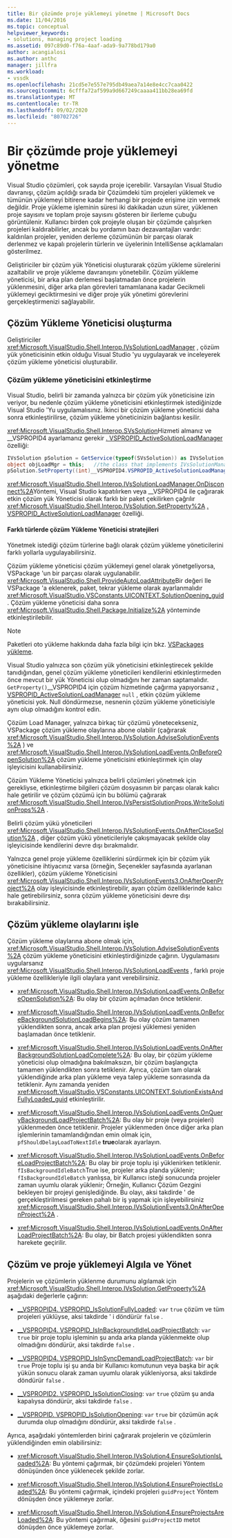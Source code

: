 ```yaml
---
title: Bir çözümde proje yüklemeyi yönetme | Microsoft Docs
ms.date: 11/04/2016
ms.topic: conceptual
helpviewer_keywords:
- solutions, managing project loading
ms.assetid: 097c89d0-f76a-4aaf-ada9-9a778bd179a0
author: acangialosi
ms.author: anthc
manager: jillfra
ms.workload:
- vssdk
ms.openlocfilehash: 21cd5e7e557e795db49aea7a14e8e4cc7caa0422
ms.sourcegitcommit: 6cfffa72af599a9d667249caaaa411bb28ea69fd
ms.translationtype: MT
ms.contentlocale: tr-TR
ms.lasthandoff: 09/02/2020
ms.locfileid: "80702726"
---
```

# <a name="manage-project-loading-in-a-solution"></a>Bir çözümde proje yüklemeyi yönetme
Visual Studio çözümleri, çok sayıda proje içerebilir. Varsayılan Visual Studio davranışı, çözüm açıldığı sırada bir Çözümdeki tüm projeleri yüklemek ve tümünün yüklemeyi bitirene kadar herhangi bir projede erişime izin vermek değildir. Proje yükleme işleminin süresi iki dakikadan uzun sürer, yüklenen proje sayısını ve toplam proje sayısını gösteren bir ilerleme çubuğu görüntülenir. Kullanıcı birden çok projeyle oluşan bir çözümde çalışırken projeleri kaldırabilirler, ancak bu yordamın bazı dezavantajları vardır: kaldırılan projeler, yeniden derleme çözümünün bir parçası olarak derlenmez ve kapalı projelerin türlerin ve üyelerinin IntelliSense açıklamaları gösterilmez.

 Geliştiriciler bir çözüm yük Yöneticisi oluşturarak çözüm yükleme sürelerini azaltabilir ve proje yükleme davranışını yönetebilir. Çözüm yükleme yöneticisi, bir arka plan derlemesi başlatmadan önce projelerin yüklenmesini, diğer arka plan görevleri tamamlanana kadar Gecikmeli yüklemeyi geciktirmesini ve diğer proje yük yönetimi görevlerini gerçekleştirmenizi sağlayabilir.

## <a name="create-a-solution-load-manager"></a>Çözüm Yükleme Yöneticisi oluşturma
 Geliştiriciler <xref:Microsoft.VisualStudio.Shell.Interop.IVsSolutionLoadManager> , çözüm yük yöneticisinin etkin olduğu Visual Studio 'yu uygulayarak ve inceleyerek çözüm yükleme yöneticisi oluşturabilir.

### <a name="activate-a-solution-load-manager"></a>Çözüm yükleme yöneticisini etkinleştirme
 Visual Studio, belirli bir zamanda yalnızca bir çözüm yük yöneticisine izin veriyor, bu nedenle çözüm yükleme yöneticisini etkinleştirmek istediğinizde Visual Studio 'Yu uygulamalısınız. İkinci bir çözüm yükleme yöneticisi daha sonra etkinleştirilirse, çözüm yükleme yöneticinizin bağlantısı kesilir.

 <xref:Microsoft.VisualStudio.Shell.Interop.SVsSolution>Hizmeti almanız ve __VSPROPID4 ayarlamanız gerekir [. VSPROPID_ActiveSolutionLoadManager](<xref:Microsoft.VisualStudio.Shell.Interop.__VSPROPID4.VSPROPID_ActiveSolutionLoadManager>) özelliği:

```csharp
IVsSolution pSolution = GetService(typeof(SVsSolution)) as IVsSolution;
object objLoadMgr = this;   //the class that implements IVsSolutionManager
pSolution.SetProperty((int)__VSPROPID4.VSPROPID_ActiveSolutionLoadManager, objLoadMgr);
```

 <xref:Microsoft.VisualStudio.Shell.Interop.IVsSolutionLoadManager.OnDisconnect%2A>Yöntemi, Visual Studio kapatılırken veya __VSPROPID4 ile çağırarak etkin çözüm yük Yöneticisi olarak farklı bir paket çekilirken çağrılır <xref:Microsoft.VisualStudio.Shell.Interop.IVsSolution.SetProperty%2A> [. VSPROPID_ActiveSolutionLoadManager](<xref:Microsoft.VisualStudio.Shell.Interop.__VSPROPID4.VSPROPID_ActiveSolutionLoadManager>) özelliği.

#### <a name="strategies-for-different-kinds-of-solution-load-manager"></a>Farklı türlerde çözüm Yükleme Yöneticisi stratejileri
 Yönetmek istediği çözüm türlerine bağlı olarak çözüm yükleme yöneticilerini farklı yollarla uygulayabilirsiniz.

 Çözüm yükleme yöneticisi çözüm yüklemeyi genel olarak yönetgeliyorsa, VSPackage 'un bir parçası olarak uygulanabilir. <xref:Microsoft.VisualStudio.Shell.ProvideAutoLoadAttribute>Bir değeri Ile VSPackage 'a eklenerek, paket, tekrar yükleme olarak ayarlanmalıdır <xref:Microsoft.VisualStudio.VSConstants.UICONTEXT.SolutionOpening_guid> . Çözüm yükleme yöneticisi daha sonra <xref:Microsoft.VisualStudio.Shell.Package.Initialize%2A> yönteminde etkinleştirilebilir.

> [!NOTE]
> Paketleri oto yükleme hakkında daha fazla bilgi için bkz. [VSPackages yükleme](../extensibility/loading-vspackages.md).

 Visual Studio yalnızca son çözüm yük yöneticisini etkinleştirecek şekilde tanıdığından, genel çözüm yükleme yöneticileri kendilerini etkinleştirmeden önce mevcut bir yük Yöneticisi olup olmadığını her zaman saptamalıdır. `GetProperty()`__VSPROPID4 için çözüm hizmetinde çağırma yapıyorsanız [. VSPROPID_ActiveSolutionLoadManager](<xref:Microsoft.VisualStudio.Shell.Interop.__VSPROPID4.VSPROPID_ActiveSolutionLoadManager>) `null` , etkin çözüm yükleme yöneticisi yok. Null döndürmezse, nesnenin çözüm yükleme yöneticisiyle aynı olup olmadığını kontrol edin.

 Çözüm Load Manager, yalnızca birkaç tür çözümü yönetecekseniz, VSPackage çözüm yükleme olaylarına abone olabilir (çağırarak <xref:Microsoft.VisualStudio.Shell.Interop.IVsSolution.AdviseSolutionEvents%2A> ) ve <xref:Microsoft.VisualStudio.Shell.Interop.IVsSolutionLoadEvents.OnBeforeOpenSolution%2A> çözüm yükleme yöneticisini etkinleştirmek için olay işleyicisini kullanabilirsiniz.

 Çözüm Yükleme Yöneticisi yalnızca belirli çözümleri yönetmek için gerekliyse, etkinleştirme bilgileri çözüm dosyasının bir parçası olarak kalıcı hale getirilir ve çözüm çözümü için bu bölümü çağırarak <xref:Microsoft.VisualStudio.Shell.Interop.IVsPersistSolutionProps.WriteSolutionProps%2A> .

 Belirli çözüm yükü yöneticileri <xref:Microsoft.VisualStudio.Shell.Interop.IVsSolutionEvents.OnAfterCloseSolution%2A> , diğer çözüm yükü yöneticileriyle çakışmayacak şekilde olay işleyicisinde kendilerini devre dışı bırakmalıdır.

 Yalnızca genel proje yükleme özelliklerini sürdürmek için bir çözüm yük yöneticisine ihtiyacınız varsa (örneğin, Seçenekler sayfasında ayarlanan özellikler), çözüm yükleme Yöneticisini <xref:Microsoft.VisualStudio.Shell.Interop.IVsSolutionEvents3.OnAfterOpenProject%2A> olay işleyicisinde etkinleştirebilir, ayarı çözüm özelliklerinde kalıcı hale getirebilirsiniz, sonra çözüm yükleme yöneticisini devre dışı bırakabilirsiniz.

## <a name="handle-solution-load-events"></a>Çözüm yükleme olaylarını işle
 Çözüm yükleme olaylarına abone olmak için, <xref:Microsoft.VisualStudio.Shell.Interop.IVsSolution.AdviseSolutionEvents%2A> çözüm yükleme yöneticisini etkinleştirdiğinizde çağırın. Uygulamasını uygularsanız <xref:Microsoft.VisualStudio.Shell.Interop.IVsSolutionLoadEvents> , farklı proje yükleme özellikleriyle ilgili olaylara yanıt verebilirsiniz.

- <xref:Microsoft.VisualStudio.Shell.Interop.IVsSolutionLoadEvents.OnBeforeOpenSolution%2A>: Bu olay bir çözüm açılmadan önce tetiklenir.

- <xref:Microsoft.VisualStudio.Shell.Interop.IVsSolutionLoadEvents.OnBeforeBackgroundSolutionLoadBegins%2A>: Bu olay çözüm tamamen yüklendikten sonra, ancak arka plan projesi yüklemesi yeniden başlamadan önce tetiklenir.

- <xref:Microsoft.VisualStudio.Shell.Interop.IVsSolutionLoadEvents.OnAfterBackgroundSolutionLoadComplete%2A>: Bu olay, bir çözüm yükleme yöneticisi olup olmadığına bakılmaksızın, bir çözüm başlangıçta tamamen yüklendikten sonra tetiklenir. Ayrıca, çözüm tam olarak yüklendiğinde arka plan yükleme veya talep yükleme sonrasında da tetiklenir. Aynı zamanda yeniden <xref:Microsoft.VisualStudio.VSConstants.UICONTEXT.SolutionExistsAndFullyLoaded_guid> etkinleştirilir.

- <xref:Microsoft.VisualStudio.Shell.Interop.IVsSolutionLoadEvents.OnQueryBackgroundLoadProjectBatch%2A>: Bu olay bir proje (veya projeleri) yüklenmeden önce tetiklenir. Projeler yüklenmeden önce diğer arka plan işlemlerinin tamamlandığından emin olmak için, `pfShouldDelayLoadToNextIdle` **true**olarak ayarlayın.

- <xref:Microsoft.VisualStudio.Shell.Interop.IVsSolutionLoadEvents.OnBeforeLoadProjectBatch%2A>: Bu olay bir proje toplu işi yüklenirken tetiklenir. `fIsBackgroundIdleBatch`True ise, projeler arka planda yüklenir; `fIsBackgroundIdleBatch` yanlışsa, bir Kullanıcı isteği sonucunda projeler zaman uyumlu olarak yüklenir; Örneğin, Kullanıcı Çözüm Gezgini bekleyen bir projeyi genişlediğinde. Bu olayı, aksi takdirde ' de gerçekleştirilmesi gereken pahalı bir iş yapmak için işleyebilirsiniz <xref:Microsoft.VisualStudio.Shell.Interop.IVsSolutionEvents3.OnAfterOpenProject%2A> .

- <xref:Microsoft.VisualStudio.Shell.Interop.IVsSolutionLoadEvents.OnAfterLoadProjectBatch%2A>: Bu olay, bir Batch projesi yüklendikten sonra harekete geçirilir.

## <a name="detect-and-manage-solution-and-project-loading"></a>Çözüm ve proje yüklemeyi Algıla ve Yönet
 Projelerin ve çözümlerin yüklenme durumunu algılamak için <xref:Microsoft.VisualStudio.Shell.Interop.IVsSolution.GetProperty%2A> aşağıdaki değerlerle çağırın:

- [__VSPROPID4. VSPROPID_IsSolutionFullyLoaded](<xref:Microsoft.VisualStudio.Shell.Interop.__VSPROPID4.VSPROPID_IsSolutionFullyLoaded>): `var` `true` çözüm ve tüm projeleri yüklüyse, aksi takdirde ' i döndürür `false` .

- [__VSPROPID4. VSPROPID_IsInBackgroundIdleLoadProjectBatch](<xref:Microsoft.VisualStudio.Shell.Interop.__VSPROPID4.VSPROPID_IsInBackgroundIdleLoadProjectBatch>): `var` `true` bir proje toplu işleminin şu anda arka planda yüklenmekte olup olmadığını döndürür, aksi takdirde `false` .

- [__VSPROPID4. VSPROPID_IsInSyncDemandLoadProjectBatch](<xref:Microsoft.VisualStudio.Shell.Interop.__VSPROPID4.VSPROPID_IsInSyncDemandLoadProjectBatch>): `var` bir `true` Proje toplu işi şu anda bir Kullanıcı komutunun veya başka bir açık yükün sonucu olarak zaman uyumlu olarak yükleniyorsa, aksi takdirde döndürür `false` .

- [__VSPROPID2. VSPROPID_IsSolutionClosing](<xref:Microsoft.VisualStudio.Shell.Interop.__VSPROPID2.VSPROPID_IsSolutionClosing>): `var` `true` çözüm şu anda kapalıysa döndürür, aksi takdirde `false` .

- [__VSPROPID. VSPROPID_IsSolutionOpening](<xref:Microsoft.VisualStudio.Shell.Interop.__VSPROPID.VSPROPID_IsSolutionOpening>): `var` `true` bir çözümün açık durumda olup olmadığını döndürür, aksi takdirde `false` .

Ayrıca, aşağıdaki yöntemlerden birini çağırarak projelerin ve çözümlerin yüklendiğinden emin olabilirsiniz:

- <xref:Microsoft.VisualStudio.Shell.Interop.IVsSolution4.EnsureSolutionIsLoaded%2A>: Bu yöntemi çağırmak, bir çözümdeki projeleri Yöntem dönüşünden önce yüklenecek şekilde zorlar.

- <xref:Microsoft.VisualStudio.Shell.Interop.IVsSolution4.EnsureProjectIsLoaded%2A>: Bu yöntemi çağırmak, içindeki projeleri `guidProject` Yöntem dönüşden önce yüklemeye zorlar.

- <xref:Microsoft.VisualStudio.Shell.Interop.IVsSolution4.EnsureProjectsAreLoaded%2A>: Bu yöntemi çağırmak, öğesini `guidProjectID` metot dönüşden önce yüklemeye zorlar.

